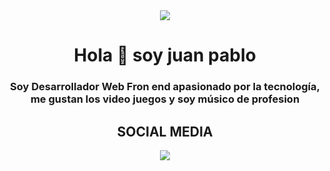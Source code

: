 <div align="center" id="header"> 
<img whidth="300" src="https://media.giphy.com/media/26tn33aiTi1jkl6H6/giphy.gif" >
<h1 align="center">Hola 👋 soy juan pablo   </h1>
<h3>Soy Desarrollador Web Fron end apasionado por la tecnología, me gustan los video juegos y soy músico de profesion</h3>

<h2 align="center">SOCIAL MEDIA</h2>
<a target="_blank" href="www.linkedin.com/in/juanpablo-webdeveloper">
<img src="https://img.shields.io/badge/-Linkedin-blue">
</a>
</div>



<!--
**ruko19/ruko19** is a ✨ _special_ ✨ repository because its `README.md` (this file) appears on your GitHub profile.

Here are some ideas to get you started:

- 🔭 I’m currently working on ...
- 🌱 I’m currently learning ...
- 👯 I’m looking to collaborate on ...
- 🤔 I’m looking for help with ...
- 💬 Ask me about ...
- 📫 How to reach me: ...
- 😄 Pronouns: ...
- ⚡ Fun fact: ...
-->
